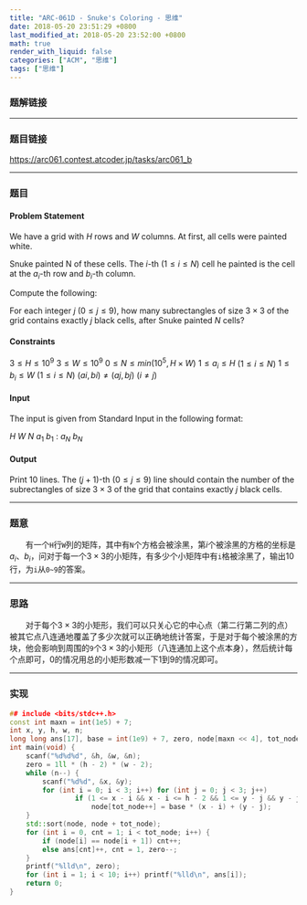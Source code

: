 ```yaml
---
title: "ARC-061D - Snuke's Coloring - 思维"
date: 2018-05-20 23:51:29 +0800
last_modified_at: 2018-05-20 23:52:00 +0800
math: true
render_with_liquid: false
categories: ["ACM", "思维"]
tags: ["思维"]
---
```


### 题解链接



---
### 题目链接

https://arc061.contest.atcoder.jp/tasks/arc061_b

---
### 题目

#### Problem Statement
We have a grid with $H$ rows and $W$ columns. At first, all cells were painted white.

Snuke painted N of these cells. The $i$-th $( 1≤i≤N )$ cell he painted is the cell at the $a_i$-th row and $b_i$-th column.

Compute the following:

For each integer $j$ $( 0≤j≤9 )$, how many subrectangles of size $3×3$ of the grid contains exactly $j$ black cells, after Snuke painted $N$ cells?
#### Constraints
$3≤H≤10^9$
$3≤W≤10^9$
$0≤N≤min(10^5,H×W)$
$1≤a_i≤H$ $(1≤i≤N)$
$1≤b_i≤W$ $(1≤i≤N)$
$(ai,bi)≠(aj,bj)$ $(i≠j)$
#### Input
The input is given from Standard Input in the following format:

$H$ $W$ $N$
$a_1$ $b_1$
$:$
$a_N$ $b_N$
#### Output
Print 10 lines. The $(j+1)$-th $( 0≤j≤9 )$ line should contain the number of the subrectangles of size $3×3$ of the grid that contains exactly $j$ black cells.

---
### 题意

&emsp;&emsp;有一个`H`行`W`列的矩阵，其中有`N`个方格会被涂黑，第$i$个被涂黑的方格的坐标是$a_i、b_i$，问对于每一个$3 \times 3$的小矩阵，有多少个小矩阵中有`i`格被涂黑了，输出$10$行，为`i`从`0~9`的答案。

---
### 思路

&emsp;&emsp;对于每个$3\times 3$的小矩形，我们可以只关心它的中心点（第二行第二列的点）被其它点八连通地覆盖了多少次就可以正确地统计答案，于是对于每个被涂黑的方块，他会影响到周围的`9`个$3\times 3$的小矩形（八连通加上这个点本身），然后统计每个点即可，$0$的情况用总的小矩形数减一下$1$到$9$的情况即可。

---
### 实现

```cpp
## include <bits/stdc++.h>
const int maxn = int(1e5) + 7;
int x, y, h, w, n;
long long ans[17], base = int(1e9) + 7, zero, node[maxn << 4], tot_node;
int main(void) {
    scanf("%d%d%d", &h, &w, &n);
    zero = 1ll * (h - 2) * (w - 2);
    while (n--) {
        scanf("%d%d", &x, &y);
        for (int i = 0; i < 3; i++) for (int j = 0; j < 3; j++)
                if (1 <= x - i && x - i <= h - 2 && 1 <= y - j && y - j <= w - 2)
                    node[tot_node++] = base * (x - i) + (y - j);
    }
    std::sort(node, node + tot_node);
    for (int i = 0, cnt = 1; i < tot_node; i++) {
        if (node[i] == node[i + 1]) cnt++;
        else ans[cnt]++, cnt = 1, zero--;
    }
    printf("%lld\n", zero);
    for (int i = 1; i < 10; i++) printf("%lld\n", ans[i]);
    return 0;
}
```